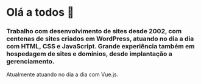 # Olá a todos 👋

### Trabalho com desenvolvimento de sites desde 2002, com centenas de sites criados em WordPress, atuando no dia a dia com HTML, CSS e JavaScript. Grande experiência também em hospedagem de sites e domínios, desde implantação a gerenciamento.
Atualmente atuando no dia a dia com Vue.js.

<!--
**deguirbr/deguirbr** is a ✨ _special_ ✨ repository because its `README.md` (this file) appears on your GitHub profile.

Here are some ideas to get you started:

- 🔭 I’m currently working on ...
- 🌱 I’m currently learning ...
- 👯 I’m looking to collaborate on ...
- 🤔 I’m looking for help with ...
- 💬 Ask me about ...
- 📫 How to reach me: ...
- 😄 Pronouns: ...
- ⚡ Fun fact: ...
-->
